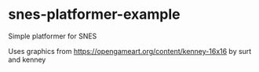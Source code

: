 # snes-platformer-example
 Simple platformer for SNES

Uses graphics from https://opengameart.org/content/kenney-16x16 by surt and kenney
